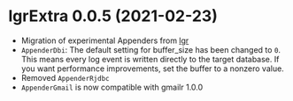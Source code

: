 # lgrExtra 0.0.5 (2021-02-23)

* Migration of experimental Appenders from [lgr](https://s-fleck.github.io/lgr/)
* `AppenderDbi`: The default setting for buffer_size has been changed to `0`. 
  This means every log event is written directly to the target database. If you
  want performance improvements, set the buffer to a nonzero value. 
* Removed `AppenderRjdbc`
* `AppenderGmail` is now compatible with gmailr 1.0.0
